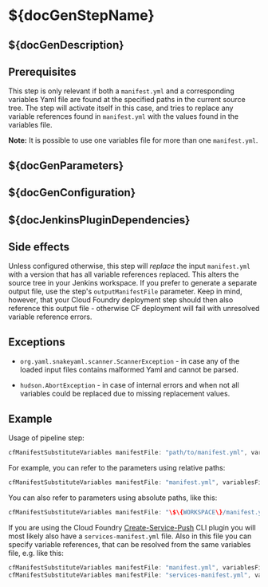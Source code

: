 # ${docGenStepName}

## ${docGenDescription}

## Prerequisites

This step is only relevant if both a `manifest.yml` and a corresponding variables Yaml file are found at the specified paths in the current source tree.
The step will activate itself in this case, and tries to replace any variable references found in `manifest.yml` with the values found in the variables file.

**Note:** It is possible to use one variables file for more than one `manifest.yml`.

## ${docGenParameters}

## ${docGenConfiguration}

## ${docJenkinsPluginDependencies}

## Side effects

Unless configured otherwise, this step will *replace* the input `manifest.yml` with a version that has all variable references replaced. This alters the source tree in your Jenkins workspace.
If you prefer to generate a separate output file, use the step's `outputManifestFile` parameter. Keep in mind, however, that your Cloud Foundry deployment step should then also reference this output file - otherwise CF deployment will fail with unresolved variable reference errors.

## Exceptions

* `org.yaml.snakeyaml.scanner.ScannerException` - in case any of the loaded input files contains malformed Yaml and cannot be parsed.

* `hudson.AbortException` - in case of internal errors and when not all variables could be replaced due to missing replacement values.

## Example

Usage of pipeline step:

```groovy
cfManifestSubstituteVariables manifestFile: "path/to/manifest.yml", variablesFile:"path/to/manifest-variables.yml", script: this
```

For example, you can refer to the parameters using relative paths:

```groovy
cfManifestSubstituteVariables manifestFile: "manifest.yml", variablesFile:"manifest-variables.yml", script: this
```

You can also refer to parameters using absolute paths, like this:

```groovy
cfManifestSubstituteVariables manifestFile: "\$\{WORKSPACE\}/manifest.yml", variablesFile:"\$\{WORKSPACE\}/manifest-variables.yml", script: this
```

If you are using the Cloud Foundry [Create-Service-Push](https://github.com/dawu415/CF-CLI-Create-Service-Push-Plugin) CLI plugin you will most likely also have a `services-manifest.yml` file.
Also in this file you can specify variable references, that can be resolved from the same variables file, e.g. like this:

```groovy
cfManifestSubstituteVariables manifestFile: "manifest.yml", variablesFile:"manifest-variables.yml", script: this // resolve variables in manifest.yml
cfManifestSubstituteVariables manifestFile: "services-manifest.yml", variablesFile:"manifest-variables.yml", script: this // resolve variables in services-manifest.yml from same file.
```
